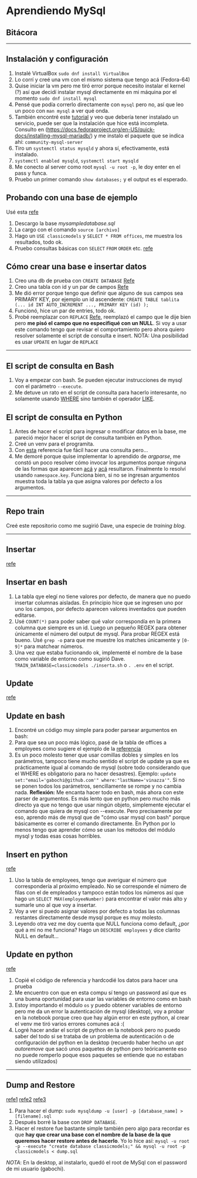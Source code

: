 # Aprendiendo MySql
## Bitácora
***
## Instalación y configuración

1. Instalé VirtualBox `sudo dnf install VirtualBox`
2. Lo corrí y creé una vm con el mismo sistema que tengo acá (Fedora-64)
3. Quise iniciar la vm pero me tiró error porque necesito instalar el kernel (?) así que decidí instalar mysql directamente en mi máquina por el momento `sudo dnf install mysql`
4. Pensé que podía correrlo directamente con `mysql` pero no, así que leo un poco con `man mysql` a ver qué onda.
5. También encontré este [tutorial](https://www.mysqltutorial.org/) y veo que debería tener instalado un servicio, puede ser que la instalación que hice está incompleta. Consulto en (https://docs.fedoraproject.org/en-US/quick-docs/installing-mysql-mariadb/) y me instalo el paquete que se indica ahí: `community-mysql-server`
6. Tiro un `systemctl status mysqld` y ahora sí, efectivamente, está instalado.
7. `systemctl enabled mysqld`, `systemctl start mysqld`
8. Me conecto al server como root `mysql -u root -p`, le doy enter en el pass y funca.
9. Pruebo un primer comando `show databases;` y el output es el esperado.

## Probando con una base de ejemplo
Usé esta [refe](https://www.mysqltutorial.org/mysql-sample-database.aspx)

1. Descargo la base *mysampledatabase.sql*
2. La cargo con el comando `source [archivo]`
3. Hago un `USE classicmodels` y `SELECT * FROM offices`, me muestra los resultados, todo ok.
4. Pruebo consultas básicas con `SELECT` `FROM` `ORDER` etc. [refe](https://www.mysqltutorial.org/mysql-basics/)

## Cómo crear una base e insertar datos

1. Creo una db de prueba con `CREATE DATABASE` [Refe](https://www.mysqltutorial.org/mysql-create-database/)
2. Creo una tabla con id y un par de campos [Refe](https://www.mysqltutorial.org/mysql-insert-statement.aspx)
3. Me dió error porque tengo que definir que alguno de sus campos sea PRIMARY KEY, por ejemplo un id ascendente: `CREATE TABLE tablita (... id INT AUTO_INCREMENT ..., PRIMARY KEY (id) );`
4. Funcionó, hice un par de entries, todo ok.
5. Probé reemplazar con `REPLACE` [Refe](https://www.mysqltutorial.org/mysql-replace.aspx), reemplazó el campo que le dije bien pero **me pisó el campo que no especifiqué con un NULL**. Si voy a usar este comando tengo que revisar el comportamiento pero ahora quiero resolver solamente el script de consulta e insert.
NOTA: Una posibilidad es usar `UPDATE` en lugar de `REPLACE`
*** 
## El script de consulta en Bash

1. Voy a empezar con bash.  Se pueden ejecutar instrucciones de mysql con el parámetro `--execute`. 
2. Me detuve un rato en el script de consulta para hacerlo interesante,  no solamente usando [WHERE](https://www.w3schools.com/mysql/mysql_where.asp) sino también el operador [LIKE](https://www.w3schools.com/mysql/trymysql.asp?filename=trysql_op_like).

## El script de consulta en Python

1. Antes de hacer el script para ingresar o modificar datos en la base, me pareció mejor hacer el script de consulta también en Python.
2. Creé un venv para el programita.
3. Con [esta](https://www.w3schools.com/python/python_mysql_select.asp) referencia fue fácil hacer una consulta pero...
4. Me demoré porque quise implementar lo aprendido de *argparse*, me constó un poco resolver cómo invocar los argumentos porque ninguna de las formas que aparecen [acá](https://docs.python.org/3/library/argparse.html) y [acá](https://www.datacamp.com/community/tutorials/argument-parsing-in-python) resultaron.  Finalmente lo resolví usando `namespace.key`.  Funciona bien, si no se ingresan argumentos muestra toda la tabla ya que asigna valores por defecto a los argumentos.

***
## Repo train
Creé este repositorio como me sugirió Dave, una especie de *training blog*.
***

## Insertar
[refe](https://www.mysqltutorial.org/mysql-insert-statement.aspx)

## Insertar en bash
1. La tabla qye elegí no tiene valores por defecto, de manera que no puedo insertar columnas aisladas.  En principio hice que se ingresen uno por uno los campos, por defecto aparecen valores inventados que pueden editarse.
2. Usé `COUNT(*)` para poder saber qué valor correspondía en la primera columna que siempre es un id.  Luego un pequeño REGEX para obtener únicamente el número del output de mysql.  Para probar REGEX [](https://regex101.com/) está bueno.  Usé `grep -o` para que me muestre los matches únicamente y `[0-9]*` para matchear números.
3. Una vez que estaba fucionando ok, implementé el nombre de la base como variable de entorno como sugirió Dave.  `TRAIN_DATABASE=classicmodels ./inserta.sh` o `. .env` en el script.

## Update
[refe](https://www.mysqltutorial.org/mysql-update-data.aspx)

## Update en bash
1. Encontré un código muy simple para poder parsear argumentos en bash: [](https://stackoverflow.com/questions/192249/how-do-i-parse-command-line-arguments-in-bash#13359121)
2. Para que sea un poco más lógico, pasé de la tabla de offices a employees como sugiere el ejemplo de la [referencia](https://www.mysqltutorial.org/mysql-update-data.aspx)
3. Es un poco molesto tener que usar comillas dobles y simples en los parámetros, tampoco tiene mucho sentido el script de update ya que es prácticamente igual al comando de mysql (sobre todo considerando que el WHERE es obligatorio para no hacer desastres).  Ejemplo: `update set:"email='gabochi@github.com'" where:"lastName='vinazza'"`. Si no se ponen todos los parámetros, sencillamente se rompe y no cambia nada.
__Reflexión:__ Me encanta hacer todo en bash, más ahora con este parser de argumentos.  Es más lento que en python pero mucho más directo ya que no tengo que usar ningún objeto, simplemente ejecutar el comando que quiera de mysql con --execute.  Pero precisamente por eso, aprendo más de mysql que de "cómo usar mysql con bash" porque básicamente es correr el comando directamente.  En Python por lo menos tengo que aprender cómo se usan los métodos del módulo mysql y todas esas cosas horribles.

## Insert en python
[refe](https://www.w3schools.com/python/python_mysql_select.asp)
1. Uso la tabla de employees, tengo que averiguar el número que correspondería al próximo empleado.  No se corresponde el número de filas con el de empleados y tampoco están todos los números así que hago un `SELECT MAX(employeeNumber)` para encontrar el valor más alto y sumarle uno al que voy a insertar.
2. Voy a ver si puedo asignar valores por defecto a todas las columnas restantes directamente desde mysql porque es muy molesto.
3. Leyendo otra vez [](https://www.mysqltutorial.org/mysql-insert-statement.aspx) me doy cuenta que NULL funciona como default, ¿por qué a mí no me funciona?  Hago un `DESCRIBE employees` y dice clarito NULL en default...

## Update en python
[refe](https://www.w3schools.com/python/python_mysql_update.asp)
1. Copié el código de referencia y hardcodié los datos para hacer una prueba
2. Me encuentro con que en esta compu sí tengo un password así que es una buena oportunidad para usar las variables de entorno como en bash
3. Estoy importando el módulo `os` y puedo obtener variables de entorno pero me da un error la autenticación de mysql (desktop), voy a probar en la notebook porque creo que hay algún error en este python, al crear el venv me tiró varios errores comunes acá :(
4. Logré hacer andar el script de python en la notebook pero no puedo saber del todo si se trataba de un problema de autenticación o de configuración del python en la desktop (recuerdo haber hecho un *apt autoremove* que sacó unos paquetes de python pero teóricamente eso no puede romperlo poque esos paquetes se entiende que no estaban siendo utilizados) 

***
## Dump and Restore
[refe1](https://phoenixnap.com/kb/how-to-backup-restore-a-mysql-database)
[refe2](https://www.mysqltutorial.org/mysql-drop-database/)
[refe3](https://www.mysqltutorial.org/mysql-create-database/)

1. Para hacer el dump: `sudo mysqldump -u [user] -p [database_name] > [filename].sql`
2. Después borré la base con `DROP DATABASE`.
3. Hacer el restore fue bastante simple también pero algo para recordar es que **hay que crear una base con el nombre de la base de la que queremos hacer restore antes de hacerlo**.  Yo lo hice así:
`mysql -u root -p --execute "create database classicmodels;" && mysql -u root -p classicmodels < dump.sql`

*NOTA*: En la desktop, al instalarlo, quedó el root de MySql con el password de mi usuario (gabochi).



